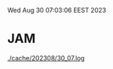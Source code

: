 Wed Aug 30 07:03:06 EEST 2023
# JAM
<a href='./cache/202308/30_07.log'>./cache/202308/30_07.log</a>
